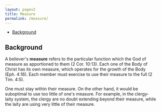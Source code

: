 ```yaml
---
layout: pagev2
title: Measure
permalink: /measure/
---
```

- [Background](#background)

## Background

A believer's **measure** refers to the particular function which the God of measure as apportioned to them (2 Cor. 10:13). Each one of the Body of Christ has its own measure, which operates for the growth of the Body (Eph. 4:16). Each member must exercise to use their measure to the full (2 Tim. 4:5).

One must stay within their measure. On the other hand, it would be suboptimal to use too little of one's measure. For example, in the clergy-laity system, the clergy are no doubt extending beyond their measure, while the laity are using very little of their measure.